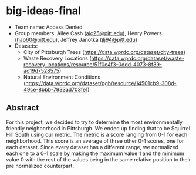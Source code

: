 # big-ideas-final
- Team name: Access Denied
- Group members: Ailee Cash (aic25@pitt.edu), Henry Powers (hap60@pitt.edu), Jeffrey Janotka (jlj94@pitt.edu)
- Datasets:
    - City of Pittsburgh Trees (https://data.wprdc.org/dataset/city-trees)
    - Waste Recovery Locations (https://data.wprdc.org/dataset/waste-recovery-locations/resource/51f0c4f3-0ddd-4073-8f39-ad19d7528575)
    - Natural Environment Conditions (https://data.wprdc.org/dataset/pgh/resource/14501cb9-308d-49ce-8bbb-7933ad703fe1)
## Abstract
For this project, we decided to try to determine the most environmentally friendly neighborhood in Pittsburgh. We ended up finding that to be Squirrel Hill South using our metric. The metric is a score ranging from 0-1 for each neighborhood. This score is an average of three other 0-1 scores, one for each dataset. Since every dataset has a different range, we normalized each one to a 0-1 scale by making the maximum value 1 and the minimum value 0 with the rest of the values being in the same relative position to their pre normalized counterpart.
